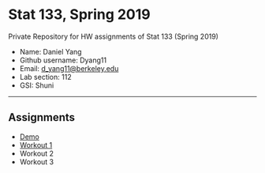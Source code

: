 # Stat 133, Spring 2019

Private Repository for HW assignments of Stat 133 (Spring 2019)

- Name: Daniel Yang
- Github username: Dyang11
- Email: d_yang11@berkeley.edu
- Lab section: 112
- GSI: Shuni

-----

## Assignments

- [Demo](demo)
- [Workout 1](workout01)
- Workout 2
- Workout 3


